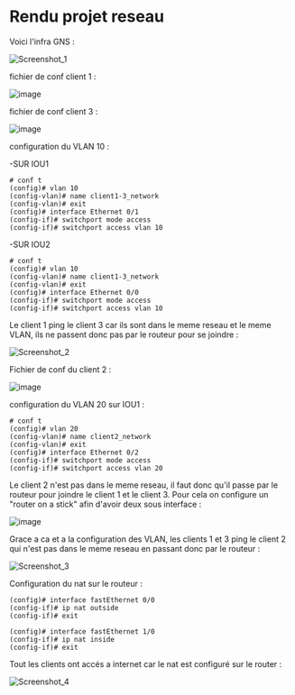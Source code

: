 # Rendu projet reseau

Voici l'infra GNS :

![Screenshot_1](https://user-images.githubusercontent.com/34342829/57858497-77aa8b80-77f1-11e9-80d8-076469d5bcad.png)



fichier de conf client 1 :

![image](https://user-images.githubusercontent.com/34342829/58159461-db630780-7c7c-11e9-9fd8-3ddcc6d33db2.png)

fichier de conf client 3 :

![image](https://user-images.githubusercontent.com/34342829/58159571-17966800-7c7d-11e9-9bc5-e71734333107.png)

configuration du VLAN 10 :

-SUR IOU1
``````
# conf t
(config)# vlan 10
(config-vlan)# name client1-3_network
(config-vlan)# exit
(config)# interface Ethernet 0/1
(config-if)# switchport mode access
(config-if)# switchport access vlan 10
``````
-SUR IOU2
``````
# conf t
(config)# vlan 10
(config-vlan)# name client1-3_network
(config-vlan)# exit
(config)# interface Ethernet 0/0
(config-if)# switchport mode access
(config-if)# switchport access vlan 10
``````

Le client 1 ping le client 3 car ils sont dans le meme reseau et le meme VLAN, ils ne passent donc pas par le routeur pour se joindre : 

![Screenshot_2](https://user-images.githubusercontent.com/34342829/57858624-af193800-77f1-11e9-81cf-4843e014e4ef.png)

Fichier de conf du client 2 :

![image](https://user-images.githubusercontent.com/34342829/58159961-cfc41080-7c7d-11e9-8f15-79db8b01b747.png)


configuration du VLAN 20 sur IOU1 :

``````
# conf t
(config)# vlan 20
(config-vlan)# name client2_network
(config-vlan)# exit
(config)# interface Ethernet 0/2
(config-if)# switchport mode access
(config-if)# switchport access vlan 20
``````

Le client 2 n'est pas dans le meme reseau, il faut donc qu'il passe par le routeur pour joindre le client 1 et le client 3.  Pour cela on configure un "router on a stick" afin d'avoir deux sous interface :

![image](https://user-images.githubusercontent.com/34342829/58160383-a0fa6a00-7c7e-11e9-9d08-0f8694067062.png)


Grace a ca et a la configuration des VLAN, les clients 1 et 3 ping le client 2 qui n'est pas dans le meme reseau en passant donc par le routeur :

![Screenshot_3](https://user-images.githubusercontent.com/34342829/57858862-1afba080-77f2-11e9-9090-c85236082d77.png)


Configuration du nat sur le routeur :

``````
(config)# interface fastEthernet 0/0
(config-if)# ip nat outside
(config-if)# exit

(config)# interface fastEthernet 1/0
(config-if)# ip nat inside
(config-if)# exit
``````

Tout les clients ont accés a internet car le nat est configuré sur le router :

![Screenshot_4](https://user-images.githubusercontent.com/34342829/57858964-5302e380-77f2-11e9-8d25-20c03fa261cf.png)



